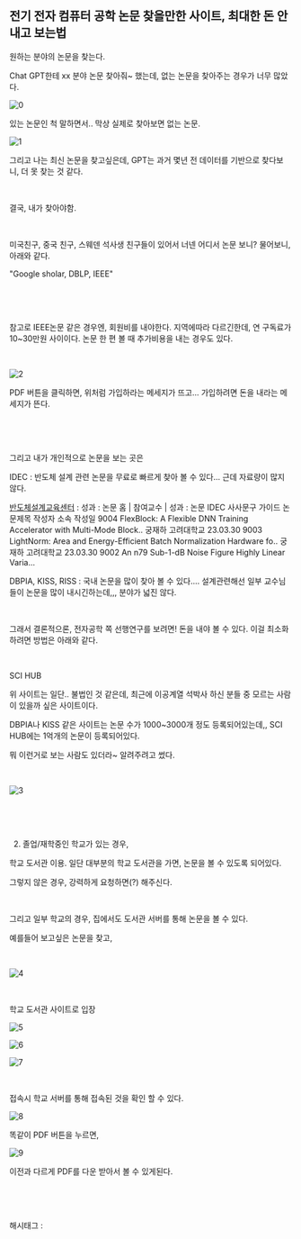 ## 전기 전자 컴퓨터 공학 논문 찾을만한 사이트, 최대한 돈 안 내고 보는법

원하는 분야의 논문을 찾는다.

Chat GPT한테 xx 분야 논문 찾아줘~ 했는데, 없는 논문을 찾아주는 경우가 너무 많았다.

![0](./asset/0.png)

있는 논문인 척 말하면서.. 막상 실제로 찾아보면 없는 논문.

![1](./asset/1.png)

그리고 나는 최신 논문을 찾고싶은데, GPT는 과거 몇년 전 데이터를 기반으로 찾다보니, 더 못 찾는 것 같다.

​

결국, 내가 찾아야함.

​

미국친구, 중국 친구, 스웨덴 석사생 친구들이 있어서 너넨 어디서 논문 보니? 물어보니, 아래와 같다.

"Google sholar, DBLP, IEEE"

​

​

참고로 IEEE논문 같은 경우엔, 회원비를 내야한다. 지역에따라 다르긴한데, 연 구독료가 10~30만원 사이이다. 논문 한 편 볼 때 추가비용을 내는 경우도 있다.

​

![2](./asset/2.png)

PDF 버튼을 클릭하면, 위처럼 가입하라는 메세지가 뜨고... 가입하려면 돈을 내라는 메세지가 뜬다.

​

​

그리고 내가 개인적으로 논문을 보는 곳은

IDEC : 반도체 설계 관련 논문을 무료로 빠르게 찾아 볼 수 있다... 근데 자료량이 많지 않다.

[반도체설계교육센터](https://www.idec.or.kr/professor/paper/list/) : 성과 : 논문 홈 | 참여교수 | 성과 : 논문 IDEC 사사문구 가이드 논문제목 작성자 소속 작성일 9004 FlexBlock: A Flexible DNN Training Accelerator with Multi-Mode Block.. 궁재하 고려대학교 23.03.30 9003 LightNorm: Area and Energy-Efficient Batch Normalization Hardware fo.. 궁재하 고려대학교 23.03.30 9002 An n79 Sub-1-dB Noise Figure Highly Linear Varia...

DBPIA, KISS, RISS : 국내 논문을 많이 찾아 볼 수 있다.... 설계관련해선 일부 교수님들이 논문을 많이 내시긴하는데,,, 분야가 넓진 않다.

​

그래서 결론적으론, 전자공학 쪽 선행연구를 보려면! 돈을 내야 볼 수 있다. 이걸 최소화하려면 방법은 아래와 같다.

​

SCI HUB

위 사이트는 일단.. 불법인 것 같은데, 최근에 이공계열 석박사 하신 분들 중 모르는 사람이 있을까 싶은 사이트이다.

DBPIA나 KISS 같은 사이트는 논문 수가 1000~3000개 정도 등록되어있는데,, SCI HUB에는 1억개의 논문이 등록되어있다.

뭐 이런거로 보는 사람도 있더라~ 알려주려고 썼다.

​

![3](./asset/3.png)

​

​

2. 졸업/재학중인 학교가 있는 경우,

학교 도서관 이용. 일단 대부분의 학교 도서관을 가면, 논문을 볼 수 있도록 되어있다.

그렇지 않은 경우, 강력하게 요청하면(?) 해주신다.

​

그리고 일부 학교의 경우, 집에서도 도서관 서버를 통해 논문을 볼 수 있다.

예를들어 보고싶은 논문을 찾고,

​

![4](./asset/4.png)

​

학교 도서관 사이트로 입장

![5](./asset/5.png)

![6](./asset/6.png)

![7](./asset/7.png)

​

접속시 학교 서버를 통해 접속된 것을 확인 할 수 있다.

![8](./asset/8.png)

똑같이 PDF 버튼을 누르면,

![9](./asset/9.png)

이전과 다르게 PDF를 다운 받아서 볼 수 있게된다.

​

​

 해시태그 : 